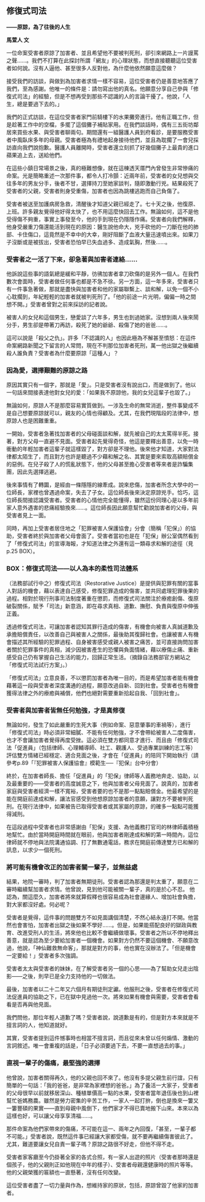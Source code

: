 ## 修復式司法

**――原諒，為了往後的人生**

**馬萱人 文**

一位命案受害者原諒了加害者、並且希望他不要被判死刑，卻引來網路上一片謾罵之聲……。我們不打算在此探討所謂「網友」的心理狀態，而想直接聽聽這位受害者如何說。沒有人逼他、甚至很多人反對他，為什麼他依然願意這麼做？

接受我們的訪談，與做到為加害者求情一樣不容易，這位受害者仍是善意地答應了我們，至為感謝。他唯一的條件是：請勿寫出他的真名。他願意分享自己參與「修復式司法」的經驗，但是不想再受到那些不認識的人的言論干擾了。他說，「人生，總是要過下去的。」

我們的正式訪談，在這位受害者家門前騎樓下的水果攤旁進行。他有正職工作，但是趁著工作中的空檔，多擺了這個攤子補貼家用。在我們談話時，偶有三五街坊鄰居來買些水果、與受害者聊兩句。期間還有一組醫護人員到府看診，是要服務受害者中風臥床多年的母親。受害者極為有禮地起身接待他們，並且為耽擱了一會兒採訪直向我們說抱歉。醫護人員離開時，受害者還立刻抓了好幾個攤子上最貴的進口蘋果追上去，送給他們。

在這些小鎮日常場景之後，真的極難想像，就在這棟透天厝門內曾發生非常慘痛的命案。光是簡略重述一次那件事，都令人打冷顫：近兩年前，受害者的女兒想與交往多年的男友分手，後者不甘，選擇持刀至她家談判，隨即激動行兇。結果殺死了受害者的父親，受害者則身受重傷，加害者也因為跳樓逃跑而自己負傷了。

受害者被送至加護病房急救，清醒後才知道父親已經走了。七十天之後，他復原、上班。許多親友覺得他好得太快了，也不用這麼快回去工作。無論如何，這不是他受得傷不夠重，事實上事發至今，他的手到現在仍隱隱作痛。受害者向我們解釋，他身受嚴重刀傷還能活到現在的原因：醫生說他命大，兇手砍他的一刀斷在他的肺部、卡住傷口，這竟然是不幸中的大幸，剛好阻斷了血液大量迅速噴出來。如果刀子沒斷或是被拔出，受害者恐怕早已失血過多、造成氣胸，然後……。

### 受害者之一活了下來，卻急著與加害者連絡……

他訴說這些事的語氣總是緩和平靜，彷彿加害者拿刀砍傷的是另外一個人。在我們數次會面時，受害者做任何事也都是不急不徐。另一方面，這一年多來，受害者只有一件事急著做，那就是盡快與加害者和他的家屬聯繫上、談和解，以免一個不小心耽擱到，年紀輕輕的加害者就被判死刑了。「他的前途一片光明，偏偏一時之間想不開。」受害者曾對之前來採訪的記者說。

被害人的女兒和這個男生，戀愛談了六年多，男生也到過她家。沒想到兩人後來鬧分手，男生卻是帶著刀再訪，殺死了她的爺爺、殺傷了她的爸爸……。

這可以說是「殺父之仇」。許多「不認識的人」也因此極為不解甚至憤怒：在這件命案網路新聞之下留言的人常問，現在不判那位加害者死刑，萬一他出獄之後繼續殺人誰負責？受害者為什麼要原諒「這種人」？

### 因為愛，選擇艱難的原諒之路

原因其實只有一個字，那就是「愛」。只是受害者沒有說出口，而是做到了。他以一句話來間接表達他對女兒的愛：「如果我不原諒他，我的女兒這輩子也毀了。」

無論如何，原諒人不是那麼容易實質做到。一涉及生命的無常消逝，整件事變成不是自己想要原諒就可以，親友的心情也得顧及。尤其，在我們現階段的法律中，想原諒人也是困難重重。

一開始，受害者急著找加害者的父母碰面談和解，就先被自己的太太罵得半死。接著，對方父母一直避不見面。受害者起先覺得奇怪，他這是要釋出善意，以免一時衝動的年輕加害者這輩子就這樣毀了，對方卻是不理他。後來他才知道，大家對法律都太陌生了，而且對方也許是聽過不少藉和解之名、其實是要來索取高額賠償金的惡例。在兒子殺了人的慌亂狀態下，他的父母甚至擔心受害者等來者是詐騙集團，因此先選擇逃避。

後來事情有了轉圜，是經由一條隱隱的線牽成。說來悲傷，加害者所念大學中的一位師長，家裡也曾遇過命案，失去了子女。這位師長後來決定原諒兇手。恰巧，這位師長間接認識受害者。受害者的心情他完全能懂得，雖然這份同理心是以多年前家人意外遇害的悲痛經驗換來……。這位師長因此願意幫忙勸說加害者的父母，與受害者見上一面。

同時，再加上受害者居住地之「犯罪被害人保護協會」分會（簡稱「犯保」）的協助，受害者終於與加害者父母會面了。受害者當初也是在「犯保」辦公室偶然看到了「修復式司法」的宣導海報，才知道法律之外還有這一類尋求和解的途徑（見p.25 BOX）。

### BOX：修復式司法――以人為本的柔性司法體系

（法務部試行中之）修復式司法（Restorative Justice）是提供與犯罪有關的當事人對話的機會，藉以表達自己感受，修復犯罪造成的傷害，並共同處理犯罪後果的過程。相對於現行刑事司法制度著重在懲罰，而修復式司法關注於療癒創傷、復原破裂關係，賦予「司法」新意涵，即在尋求真相、道歉、撫慰、負責與復原中伸張正義。

透過修復式司法，可讓加害者認知其罪行造成的傷害，有機會向被害人真誠道歉及承擔賠償責任，以改善自己與被害人之關係，最後助其復歸社會。也讓被害人有機會描述其所經驗的犯罪過程、自身被害感受或親人被害之痛苦，並可直接詢問加害者關於犯罪事件的真相，減少因被害產生的恐懼與負面情緒，藉以療傷止痛、重新感受自己仍有掌握自己生活的能力，回歸正常生活。（摘錄自法務部官方網站之「修復式司法試行方案」。）

「修復式司法」立意良善，不以懲罰加害者為唯一目的，而是希望加害者能有機會藉著這一段與受害者深度溝通的過程，願意改過自新、回到社會。受害者也有機會獲得法律之外的療癒與補償，他們也絕對需要重新拾起自我、「回到社會」。

### 受害者與加害者皆無任何勉強，才是真修復

無論如何，發生了如此嚴重的生死大事（例如命案、惡意肇事的車禍等），進行「修復式司法」時必須非常細膩、不能有任何勉強，才不會帶給被害人二度傷害，也才不會讓加害者覺得再度受挫。這必須在雙方都同意才進行、而且由「修復式司法「促進員」（包括律師、心理輔導師、社工、觀護人、受過專業訓練的志工等）評估雙方情緒已經穩定、適合見面之後，才會在「促進員」的陪同下開始執行（請參考p.89「『犯罪被害人保護協會』模範生──『犯保』台中分會）

終於，在加害者師長、擔任「促進員」的「犯保」律師等人義務地奔走、協助，以及最重要的――受害者的高度誠意之下，他與加害者父母見面了。說真的，加害者家庭與受害者經濟一樣不寬裕，受害者要的也不是那一點點賠償金。他最希望的是能在開庭前達成和解，讓法官感受到他想原諒加害者的意願，讓對方不要被判死刑。在現行法律中，如果被告已取得受害者或其家屬的原諒，的確多一點點可能獲得減刑。

在這段過程中受害者也非常感謝由「犯保」支援、為他義務打官司的林律師義積極地幫忙。由於當時開庭時間就在眼前，他與加害者剛達成和解的第一時間內，這位律師就不停地與法院溝通協調、打了無數通電話，務求在開庭前傳達雙方已和解的訊息，以求少一個死刑。

### 將可能有機會改正的加害者關一輩子，並無益處

結果，地院一審時，判了加害者無期徒刑。受害者認為那還是判太重了，願意在二審時繼續幫加害者求情。他曾說，見到他可能被關一輩子，真的是於心不忍。 他認為，關這麼久，加害者將來就算假釋也很容易成為社會邊緣人、增加社會負擔，對大家都沒好處。何必呢？

受害者是覺得，這件事的問題雙方不如見面講個清楚，不然心結永遠打不開。他當然也會害怕，加害者出獄之後如果不學好……。但是，如果能搭配良好的獄政與教育、改進受刑人的生活，將來他也比較不會繼續做壞事。受害者之所以不停地釋出善意，就是認為至少要給加害者一個機會。如果對方仍然不要這個機會、不願意改過，他說，「神仙難救無命客」，那就是對方的事，他也實在沒辦法了。「但是機會一定要給！」受害者多次強調。

受害者太太與受害者的妹妹，在了解受害者另一個的心思――為了幫助女兒走出陰影――之後，則早已是全力支持他的一切做法。

最後，加害者以二十二年又六個月有期徒刑定讞。他服刑之後，受害者在修復式司法促進員的協助之下，已在獄中見過他一次。將來如果有機會與需要，受害者會看看是否再與他見面。

我們問他，那位年輕人道歉了嗎？受害者說，說道歉是有的，但是對方本來就是不擅言詞的人，他知道就好。

其實，受害者提到這件憾事時也相當不擅言詞，而且從來未曾以任何煽情、激動的言詞敘述。唯一會重複的話是，「日子必須要過下去，不要一直想過去的事。」

### 直視一輩子的傷痛，最堅強的選擇

他曾說，加害者關得再久，他的父親也回不來了。他沒有多提父親生前行誼，只有簡單的一句話：「我的爸爸，是非常為家裡想的爸爸。」為了養活一大家子，受害者的父母很早以前就移居深山、種植單價高一點的水果，受害者當年退伍後也到山裡幫忙爸媽務農。雖然是勞力密集的辛苦工作，一家人一起打拚，倒也是換來一簍又一簍豐碩的果實――直到母親中風倒下，他們家才不得已賣地搬下山來。本來以為這樣也好，可以讓父母享享清福……。

那件命案為他們家帶來的傷痛，不可能在這一、兩年之內回復，「甚至，一輩子都不可能。」受害者說，既然這件事已經讓大家都受傷，就不要再繼續傷害彼此了。尤其，難道要讓女兒自責一輩子嗎？原諒之路很不好走，但他不得不走。

受害者家客廳至今仍掛著全家的各式合照，有一家人出遊的照片（受害者那時還是個孩子，他的父親則正如他現在中年的樣子）、受害者母親還健康時的照片等等。他的父親榮獲的匾額也一直懸著，沒有任何改變。

這位受害者盡了一切力量與作為，想維持家的原狀，包括，原諒曾毀了他家的加害者。
